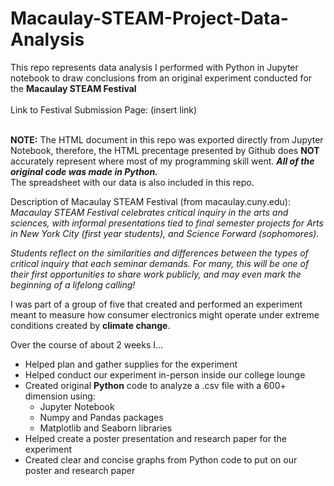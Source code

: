 # Macaulay-STEAM-Project-Data-Analysis
This repo represents data analysis I performed with Python in Jupyter notebook to draw conclusions from an original experiment conducted for the __Macaulay STEAM Festival__ <br /> <br />
Link to Festival Submission Page: (insert link) <br /> <br />


__NOTE:__ The HTML document in this repo was exported directly from Jupyter Notebook, therefore, the HTML precentage presented by Github does __NOT__  accurately represent where most of my programming skill went. *__All of the original code was made in Python.__* <br /> 
The spreadsheet with our data is also included in this repo. <br /> 

Description of Macaulay STEAM Festival (from macaulay.cuny.edu): <br /> 
*Macaulay STEAM Festival celebrates critical inquiry in the arts and sciences, with informal presentations tied to final semester projects for Arts in New York City (first year students), and Science Forward (sophomores).* <br />

*Students reflect on the similarities and differences between the types of critical inquiry that each seminar demands. For many, this will be one of their first opportunities to share work publicly, and may even mark the beginning of a lifelong calling!* <br />

I was part of a group of five that created and performed an experiment meant to measure how consumer electronics might operate under extreme conditions created by __climate change__. <br /> 

Over the course of about 2 weeks I...  <br /> 
- Helped plan and gather supplies for the experiment 
- Helped conduct our experiment in-person inside our college lounge 
- Created original __Python__ code to analyze a .csv file with a 600+ dimension using:  
  - Jupyter Notebook  
  - Numpy and Pandas packages 
  - Matplotlib and Seaborn libraries
- Helped create a poster presentation and research paper for the experiment 
- Created clear and concise graphs from Python code to put on our poster and research paper





